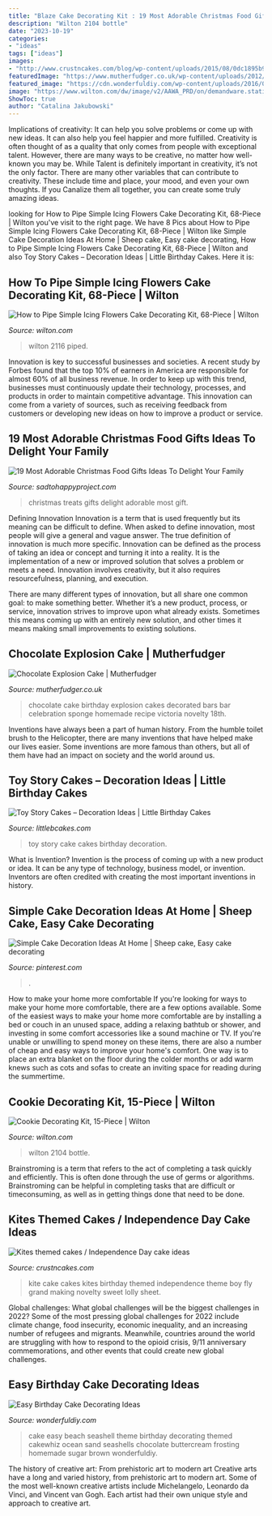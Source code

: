 ```yaml
---
title: "Blaze Cake Decorating Kit : 19 Most Adorable Christmas Food Gifts Ideas To Delight Your Family"
description: "Wilton 2104 bottle"
date: "2023-10-19"
categories:
- "ideas"
tags: ["ideas"]
images:
- "http://www.crustncakes.com/blog/wp-content/uploads/2015/08/0dc1895b9dee13456479f83b1ad12912.jpg"
featuredImage: "https://www.mutherfudger.co.uk/wp-content/uploads/2012/10/chocexplosion.jpg"
featured_image: "https://cdn.wonderfuldiy.com/wp-content/uploads/2016/01/Seashell-Cake.jpg"
image: "https://www.wilton.com/dw/image/v2/AAWA_PRD/on/demandware.static/-/Sites-wilton-product-master/default/dw9a1a34a6/images/product/2104-3906/2104-3906-Wilton-Cookie-Decorating-Kit-15-Piece-L2.jpg?sw=1440&amp;sh=750&amp;sm=fit"
ShowToc: true
author: "Catalina Jakubowski"
---
```



Implications of creativity: It can help you solve problems or come up with new ideas. It can also help you feel happier and more fulfilled.
Creativity is often thought of as a quality that only comes from people with exceptional talent. However, there are many ways to be creative, no matter how well-known you may be. While Talent is definitely important in creativity, it’s not the only factor. There are many other variables that can contribute to creativity. These include time and place, your mood, and even your own thoughts. If you Canalize them all together, you can create some truly amazing ideas.

	

		
looking for How to Pipe Simple Icing Flowers Cake Decorating Kit, 68-Piece | Wilton you've visit to the right page. We have 8 Pics about How to Pipe Simple Icing Flowers Cake Decorating Kit, 68-Piece | Wilton like Simple Cake Decoration Ideas At Home | Sheep cake, Easy cake decorating, How to Pipe Simple Icing Flowers Cake Decorating Kit, 68-Piece | Wilton and also Toy Story Cakes – Decoration Ideas | Little Birthday Cakes. Here it is:
		
    
## How To Pipe Simple Icing Flowers Cake Decorating Kit, 68-Piece | Wilton

<img loading=lazy src="https://www.wilton.com/dw/image/v2/AAWA_PRD/on/demandware.static/-/Sites-wilton-product-master/default/dwb8e37326/images/product/2116-3006/2116-3006-Wilton-How-to-Pipe-Simple-Icing-Flowers-Cake-Decorating-Kit-68-Piece-L2.jpg?sw=1440&amp;sh=750&amp;sm=fit" onerror="this.onerror=null;this.src='https://tse4.mm.bing.net/th?id=OIP.5uqqBWULJ3l0WIsit3iheQHaHa&amp;pid=15.1';" alt="How to Pipe Simple Icing Flowers Cake Decorating Kit, 68-Piece | Wilton">

_Source: wilton.com_

>wilton 2116 piped. 

	

Innovation is key to successful businesses and societies. A recent study by Forbes found that the top 10% of earners in America are responsible for almost 60% of all business revenue. In order to keep up with this trend, businesses must continuously update their technology, processes, and products in order to maintain competitive advantage. This innovation can come from a variety of sources, such as receiving feedback from customers or developing new ideas on how to improve a product or service.

    
## 19 Most Adorable Christmas Food Gifts Ideas To Delight Your Family

<img loading=lazy src="https://sadtohappyproject.com/wp-content/uploads/2014/12/christmas-party-food-ideas-treats-christmas-treats-recipes.jpg" onerror="this.onerror=null;this.src='https://tse4.mm.bing.net/th?id=OIP.RV7kvhgTToB0kL7PWJUlUwHaHo&amp;pid=15.1';" alt="19 Most Adorable Christmas Food Gifts Ideas To Delight Your Family">

_Source: sadtohappyproject.com_

>christmas treats gifts delight adorable most gift. 

	

Defining Innovation
Innovation is a term that is used frequently but its meaning can be difficult to define. When asked to define innovation, most people will give a general and vague answer. The true definition of innovation is much more specific.
Innovation can be defined as the process of taking an idea or concept and turning it into a reality. It is the implementation of a new or improved solution that solves a problem or meets a need. Innovation involves creativity, but it also requires resourcefulness, planning, and execution.

There are many different types of innovation, but all share one common goal: to make something better. Whether it’s a new product, process, or service, innovation strives to improve upon what already exists. Sometimes this means coming up with an entirely new solution, and other times it means making small improvements to existing solutions.

    
## Chocolate Explosion Cake | Mutherfudger

<img loading=lazy src="https://www.mutherfudger.co.uk/wp-content/uploads/2012/10/chocexplosion.jpg" onerror="this.onerror=null;this.src='https://tse4.mm.bing.net/th?id=OIP.DkRRTauktsiNHrcWnUbrlwHaJ4&amp;pid=15.1';" alt="Chocolate Explosion Cake | Mutherfudger">

_Source: mutherfudger.co.uk_

>chocolate cake birthday explosion cakes decorated bars bar celebration sponge homemade recipe victoria novelty 18th. 

	

Inventions have always been a part of human history. From the humble toilet brush to the Helicopter, there are many inventions that have helped make our lives easier. Some inventions are more famous than others, but all of them have had an impact on society and the world around us.

    
## Toy Story Cakes – Decoration Ideas | Little Birthday Cakes

<img loading=lazy src="http://www.littlebcakes.com/wp-content/uploads/2014/02/Toy-Story-Cake-Ideas.jpg" onerror="this.onerror=null;this.src='https://tse1.mm.bing.net/th?id=OIP.SkDbF0H0TF2sYM-v-v5-wAHaLG&amp;pid=15.1';" alt="Toy Story Cakes – Decoration Ideas | Little Birthday Cakes">

_Source: littlebcakes.com_

>toy story cake cakes birthday decoration. 

	

What is Invention?
Invention is the process of coming up with a new product or idea. It can be any type of technology, business model, or invention. Inventors are often credited with creating the most important inventions in history.

    
## Simple Cake Decoration Ideas At Home | Sheep Cake, Easy Cake Decorating

<img loading=lazy src="https://i.pinimg.com/originals/1f/fe/bb/1ffebb849c315fdce84d2747d8181bb8.jpg" onerror="this.onerror=null;this.src='https://tse3.mm.bing.net/th?id=OIP.KWCcngDh1Bur6eWTetPZbQHaJ3&amp;pid=15.1';" alt="Simple Cake Decoration Ideas At Home | Sheep cake, Easy cake decorating">

_Source: pinterest.com_

>. 

	

How to make your home more comfortable
If you're looking for ways to make your home more comfortable, there are a few options available. Some of the easiest ways to make your home more comfortable are by installing a bed or couch in an unused space, adding a relaxing bathtub or shower, and investing in some comfort accessories like a sound machine or TV. If you're unable or unwilling to spend money on these items, there are also a number of cheap and easy ways to improve your home's comfort. One way is to place an extra blanket on the floor during the colder months or add warm knews such as cots and sofas to create an inviting space for reading during the summertime.

    
## Cookie Decorating Kit, 15-Piece | Wilton

<img loading=lazy src="https://www.wilton.com/dw/image/v2/AAWA_PRD/on/demandware.static/-/Sites-wilton-product-master/default/dw9a1a34a6/images/product/2104-3906/2104-3906-Wilton-Cookie-Decorating-Kit-15-Piece-L2.jpg?sw=1440&amp;sh=750&amp;sm=fit" onerror="this.onerror=null;this.src='https://tse3.mm.bing.net/th?id=OIP.ACJoRsjysrrMZrH3HhkueQHaHa&amp;pid=15.1';" alt="Cookie Decorating Kit, 15-Piece | Wilton">

_Source: wilton.com_

>wilton 2104 bottle. 

	

Brainstroming is a term that refers to the act of completing a task quickly and efficiently. This is often done through the use of germs or algorithms. Brainstroming can be helpful in completing tasks that are difficult or timeconsuming, as well as in getting things done that need to be done.

    
## Kites Themed Cakes / Independence Day Cake Ideas

<img loading=lazy src="http://www.crustncakes.com/blog/wp-content/uploads/2015/08/0dc1895b9dee13456479f83b1ad12912.jpg" onerror="this.onerror=null;this.src='https://tse3.mm.bing.net/th?id=OIP.g29epyQ1gH_UT1TBMK-HcwHaKd&amp;pid=15.1';" alt="Kites themed cakes / Independence Day cake ideas">

_Source: crustncakes.com_

>kite cake cakes kites birthday themed independence theme boy fly grand making novelty sweet lolly sheet. 

	

Global challenges: What global challenges will be the biggest challenges in 2022?
Some of the most pressing global challenges for 2022 include climate change, food insecurity, economic inequality, and an increasing number of refugees and migrants. Meanwhile, countries around the world are struggling with how to respond to the opioid crisis, 9/11 anniversary commemorations, and other events that could create new global challenges.

    
## Easy Birthday Cake Decorating Ideas

<img loading=lazy src="https://cdn.wonderfuldiy.com/wp-content/uploads/2016/01/Seashell-Cake.jpg" onerror="this.onerror=null;this.src='https://tse4.mm.bing.net/th?id=OIP.X6qESmVosCRu2QOO0OBc5QHaLl&amp;pid=15.1';" alt="Easy Birthday Cake Decorating Ideas">

_Source: wonderfuldiy.com_

>cake easy beach seashell theme birthday decorating themed cakewhiz ocean sand seashells chocolate buttercream frosting homemade sugar brown wonderfuldiy. 

	

The history of creative art: From prehistoric art to modern art
Creative arts have a long and varied history, from prehistoric art to modern art. Some of the most well-known creative artists include Michelangelo, Leonardo da Vinci, and Vincent van Gogh. Each artist had their own unique style and approach to creative art.

